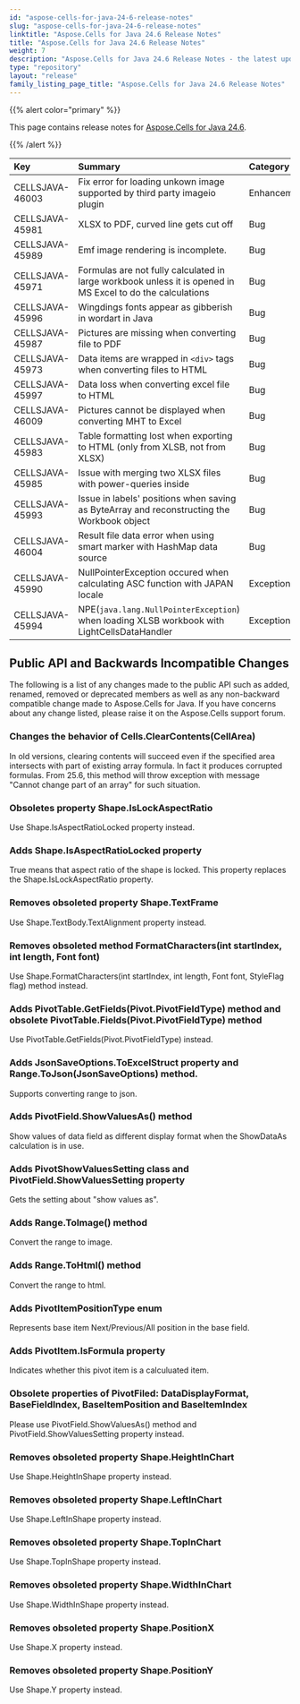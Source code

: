 ```yaml
---
id: "aspose-cells-for-java-24-6-release-notes"
slug: "aspose-cells-for-java-24-6-release-notes"
linktitle: "Aspose.Cells for Java 24.6 Release Notes"
title: "Aspose.Cells for Java 24.6 Release Notes"
weight: 7
description: "Aspose.Cells for Java 24.6 Release Notes - the latest updates and fixes."
type: "repository"
layout: "release"
family_listing_page_title: "Aspose.Cells for Java 24.6 Release Notes"
---
```


{{% alert color="primary" %}}

This page contains release notes for [Aspose.Cells for Java 24.6](https://releases.aspose.com/cells/java/24-6/).

{{% /alert %}}

|**Key**|**Summary**|**Category**|
| :- | :- | :- |
|CELLSJAVA-46003|Fix error for loading unkown image supported by third party imageio plugin|Enhancement
|CELLSJAVA-45981|XLSX to PDF, curved line gets cut off|Bug
|CELLSJAVA-45989|Emf image rendering is incomplete.|Bug
|CELLSJAVA-45971|Formulas are not fully calculated in large workbook unless it is opened in MS Excel to do the calculations|Bug
|CELLSJAVA-45996|Wingdings fonts appear as gibberish in wordart in Java|Bug
|CELLSJAVA-45987|Pictures are missing when converting file to PDF|Bug
|CELLSJAVA-45973|Data items are wrapped in `<div>` tags when converting files to HTML|Bug
|CELLSJAVA-45997|Data loss when converting excel file to HTML|Bug
|CELLSJAVA-46009|Pictures cannot be displayed when converting MHT to Excel|Bug
|CELLSJAVA-45983|Table formatting lost when exporting to HTML (only from XLSB, not from XLSX)|Bug
|CELLSJAVA-45985|Issue with merging two XLSX files with power-queries inside |Bug
|CELLSJAVA-45993|Issue in labels' positions when saving as ByteArray and reconstructing the Workbook object|Bug
|CELLSJAVA-46004|Result file data error when using smart marker with HashMap data source|Bug
|CELLSJAVA-45990|NullPointerException occured when calculating ASC function with JAPAN locale|Exception
|CELLSJAVA-45994|NPE(`java.lang.NullPointerException`) when loading XLSB workbook with LightCellsDataHandler|Exception

## **Public API and Backwards Incompatible Changes**

The following is a list of any changes made to the public API such as added, renamed, removed or deprecated members as well as any non-backward compatible change made to Aspose.Cells for Java. If you have concerns about any change listed, please raise it on the Aspose.Cells support forum.

### **Changes the behavior of Cells.ClearContents(CellArea)**

In old versions, clearing contents will succeed even if the specified area intersects with part of existing array formula. In fact it produces corrupted formulas. From 25.6, this method will throw exception with message "Cannot change part of an array" for such situation.

### **Obsoletes property Shape.IsLockAspectRatio**

Use Shape.IsAspectRatioLocked property instead.

### **Adds Shape.IsAspectRatioLocked property**

True means that aspect ratio of the shape is locked. This property replaces the Shape.IsLockAspectRatio property.

### **Removes obsoleted property Shape.TextFrame**

Use Shape.TextBody.TextAlignment property instead.

### **Removes obsoleted method FormatCharacters(int startIndex, int length, Font font)**

Use Shape.FormatCharacters(int startIndex, int length, Font font, StyleFlag flag) method instead.

### **Adds PivotTable.GetFields(Pivot.PivotFieldType) method and obsolete PivotTable.Fields(Pivot.PivotFieldType) method**

Use PivotTable.GetFields(Pivot.PivotFieldType) instead.

### **Adds JsonSaveOptions.ToExcelStruct property and Range.ToJson(JsonSaveOptions) method.**

Supports converting range to json.

### **Adds PivotField.ShowValuesAs() method**

Show values of data field as different display format when the ShowDataAs calculation is in use.

### **Adds PivotShowValuesSetting class and PivotField.ShowValuesSetting property**

Gets the setting about "show values as".

### **Adds Range.ToImage() method**

Convert the range to image.

### **Adds Range.ToHtml() method**

Convert the range to html.

### **Adds PivotItemPositionType enum**

Represents base item Next/Previous/All position in the base field.

### **Adds PivotItem.IsFormula property**

Indicates whether this pivot item is a calculuated item.

### **Obsolete properties of PivotFiled: DataDisplayFormat, BaseFieldIndex, BaseItemPosition and BaseItemIndex**

Please use PivotField.ShowValuesAs() method and PivotField.ShowValuesSetting property instead.

### **Removes obsoleted property Shape.HeightInChart**

Use Shape.HeightInShape property instead.

### **Removes obsoleted property Shape.LeftInChart**

Use Shape.LeftInShape property instead.

### **Removes obsoleted property Shape.TopInChart**

Use Shape.TopInShape property instead.

### **Removes obsoleted property Shape.WidthInChart**

Use Shape.WidthInShape property instead.

### **Removes obsoleted property Shape.PositionX**

Use Shape.X property instead.

### **Removes obsoleted property Shape.PositionY**

Use Shape.Y property instead.

